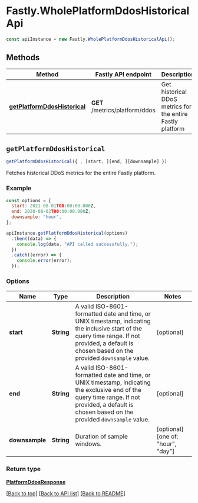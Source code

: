 # Fastly.WholePlatformDdosHistoricalApi

```javascript
const apiInstance = new Fastly.WholePlatformDdosHistoricalApi();
```
## Methods

Method | Fastly API endpoint | Description
------------- | ------------- | -------------
[**getPlatformDdosHistorical**](WholePlatformDdosHistoricalApi.md#getPlatformDdosHistorical) | **GET** /metrics/platform/ddos | Get historical DDoS metrics for the entire Fastly platform


## `getPlatformDdosHistorical`

```javascript
getPlatformDdosHistorical({ , [start, ][end, ][downsample] })
```

Fetches historical DDoS metrics for the entire Fastly platform.

### Example

```javascript
const options = {
  start: 2021-08-01T00:00:00.000Z,
  end: 2020-08-02T00:00:00.000Z,
  downsample: "hour",
};

apiInstance.getPlatformDdosHistorical(options)
  .then((data) => {
    console.log(data, "API called successfully.");
  })
  .catch((error) => {
    console.error(error);
  });
```

### Options

Name | Type | Description  | Notes
------------- | ------------- | ------------- | -------------
**start** | **String** | A valid ISO-8601-formatted date and time, or UNIX timestamp, indicating the inclusive start of the query time range. If not provided, a default is chosen based on the provided `downsample` value. | [optional]
**end** | **String** | A valid ISO-8601-formatted date and time, or UNIX timestamp, indicating the exclusive end of the query time range. If not provided, a default is chosen based on the provided `downsample` value. | [optional]
**downsample** | **String** | Duration of sample windows. | [optional] [one of: "hour", "day"]

### Return type

[**PlatformDdosResponse**](PlatformDdosResponse.md)


[[Back to top]](#) [[Back to API list]](../../README.md#endpoints)
[[Back to README]](../../README.md)
